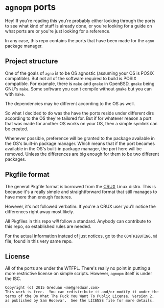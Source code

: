# `agnopm` ports

Hey!  If you're reading this you're probably either looking through the ports
to see what kind of stuff is already done, or you're looking for a guide on what
ports are or you're just looking for a reference.

In any case, this repo contains the ports that have been made for the `agno`
package manager.

## Project structure

One of the goals of `agno` is to be OS agnostic (assuming your OS is POSIX
compatible).  But not all of the software required to build is POSIX compatible.
For example, there is `make` and `gmake` in OpenBSD, `gmake` being GNU's `make`.
Some software you can't compile without `gmake` but you can with `make`.

The dependencies may be different according to the OS as well.

So what I decided to do was the have the ports reside under different dirs
according to the OS they're tailored for.  But if for whatever reason a port
that was made for another OS works on your OS, then a simple symlink can be
created.

Whenever possible, preference will be granted to the package available in the
OS's built-in package manager.  Which means that if the port becomes available
in the OS's built-in package manager, the port here will be removed.  Unless the
differences are big enough for them to be two different packages.

## Pkgfile format

The general Pkgfile format is borrowed from the [CRUX][c] Linux distro.  This is
because it's a really simple and straightforward format that still manages to
have more than enough features.

[c]: https://crux.nu

However, it's not followed verbatim.  If you're a CRUX user you'll notice the
differences right away most likely.

All Pkgfiles in this repo *will* follow a standard.  Anybody can contribute to
this repo, so established rules are needed.

For the actual information instead of just notices, go to the `CONTRIBUTING.md`
file, found in this very same repo.

## License

All of the ports are under the WTFPL.  There's really no point in putting a more
restrictive license on simple scripts.  However, `agnopm` itself is under the
ISC.

    Copyright (c) 2015 Greduan <me@greduan.com>
    This work is free.  You can redistribute it and/or modify it under the
    terms of the Do What The Fuck You Want To Public License, Version 2,
    as published by Sam Hocevar.  See the LICENSE file for more details.
